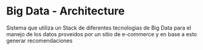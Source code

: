 # Big Data - Architecture
Sistema que utiliza un Stack de diferentes tecnologias de Big Data para el manejo de los datos proveidos por un sitio de e-commerce y en base a esto generar recomendaciones